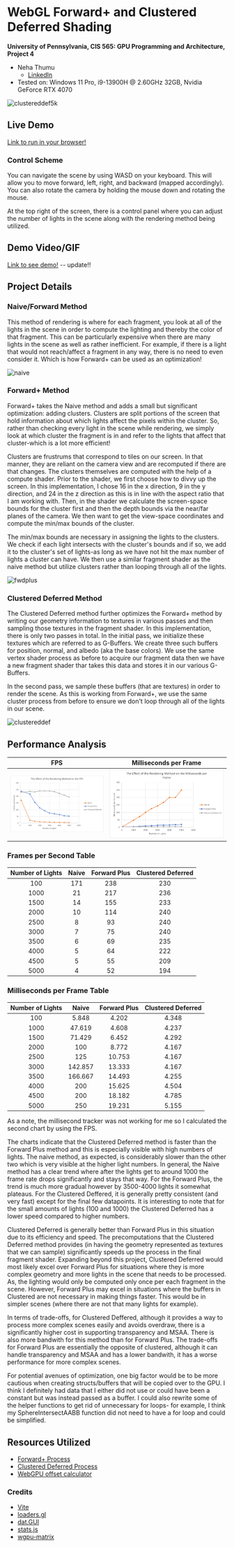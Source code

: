 WebGL Forward+ and Clustered Deferred Shading
======================

**University of Pennsylvania, CIS 565: GPU Programming and Architecture, Project 4**

* Neha Thumu
  * [LinkedIn](https://www.linkedin.com/in/neha-thumu/)
* Tested on: Windows 11 Pro, i9-13900H @ 2.60GHz 32GB, Nvidia GeForce RTX 4070

![clustereddef5k](https://github.com/thumun/Project4-WebGPU-Forward-Plus-and-Clustered-Deferred/blob/main/img/clustereddeferred5k.gif?raw=true)

## Live Demo

[Link to run in your browser!](https://thumun.github.io/Project4-WebGPU-Forward-Plus-and-Clustered-Deferred/)

### Control Scheme 
You can navigate the scene by using WASD on your keyboard. This will allow you to move forward, left, right, and backward (mapped accordingly). You can also rotate the camera by holding the mouse down and rotating the mouse. 

At the top right of the screen, there is a control panel where you can adjust the number of lights in the scene along with the rendering method being utilized.

## Demo Video/GIF

[Link to see demo!](TODO) -- update!!

## Project Details
### Naive/Forward Method 
This method of rendering is where for each fragment, you look at all of the lights in the scene in order to compute the lighting and thereby the color of that fragment. This can be particularly expensive when there are many lights in the scene as well as rather inefficient. For example, if there is a light that would not reach/affect a fragment in any way, there is no need to even consider it. Which is how Forward+ can be used as an optimization! 

![naive](https://github.com/thumun/Project4-WebGPU-Forward-Plus-and-Clustered-Deferred/blob/main/img/naive.gif?raw=true)

### Forward+ Method
Forward+ takes the Naive method and adds a small but significant optimization: adding clusters. Clusters are split portions of the screen that hold information about which lights affect the pixels within the cluster. So, rather than checking every light in the scene while rendering, we simply look at which cluster the fragment is in and refer to the lights that affect that cluster-which is a lot more efficient! 

Clusters are frustrums that correspond to tiles on our screen. In that manner, they are reliant on the camera view and are recomputed if there are that changes. The clusters themselves are computed with the help of a compute shader. Prior to the shader, we first choose how to divvy up the screen. In this implementation, I chose 16 in the x direction, 9 in the y direction, and 24 in the z direction as this is in line with the aspect ratio that I am working with. Then, in the shader we calculate the screen-space bounds for the cluster first and then the depth bounds via the near/far planes of the camera. We then want to get the view-space coordinates and compute the min/max bounds of the cluster.

The min/max bounds are necessary in assigning the lights to the clusters. We check if each light intersects with the cluster's bounds and if so, we add it to the cluster's set of lights-as long as we have not hit the max number of lights a cluster can have. We then use a similar fragment shader as the naive method but utilize clusters rather than looping through all of the lights.

![fwdplus](https://github.com/thumun/Project4-WebGPU-Forward-Plus-and-Clustered-Deferred/blob/main/img/forwardplus.gif?raw=true)

### Clustered Deferred Method 
The Clustered Deferred method further optimizes the Forward+ method by writing our geometry information to textures in various passes and then sampling those textures in the fragment shader. In this implementation, there is only two passes in total. In the initial pass, we initialize these textures which are referred to as G-Buffers. We create three such buffers for position, normal, and albedo (aka the base colors). We use the same vertex shader process as before to acquire our fragment data then we have a new fragment shader thar takes this data and stores it in our various G-Buffers. 

In the second pass, we sample these buffers (that are textures) in order to render the scene. As this is working from Forward+, we use the same cluster process from before to ensure we don't loop through all of the lights in our scene. 

![clustereddef](https://github.com/thumun/Project4-WebGPU-Forward-Plus-and-Clustered-Deferred/blob/main/img/clustereddeferred.gif?raw=true)

## Performance Analysis

FPS  |  Milliseconds per Frame
:-------------------------:|:-------------------------:
![fps](https://github.com/thumun/Project4-WebGPU-Forward-Plus-and-Clustered-Deferred/blob/main/img/fps.png?raw=true) |  ![ms](https://github.com/thumun/Project4-WebGPU-Forward-Plus-and-Clustered-Deferred/blob/main/img/msperframe.png?raw=true) |

### Frames per Second Table
Number of Lights | Naive | Forward Plus | Clustered Deferred
:-------------------------:|:-------------------------:|:-------------------------:|:-------------------------:|
100 | 171 | 238 | 230 |
1000 |	21 |	217 |	236 |
1500 |	14 |	155 |	233 |
2000 |	10 |	114 |	240 |
2500 |	8 |	93 |	240 |
3000 |	7 |	75 |	240 |
3500 |	6 |	69 |	235 |
4000 |	5 |	64 |	222 |
4500 |	5 |	55 |	209 |
5000 |	4 |	52 |	194 |

### Milliseconds per Frame Table
Number of Lights | Naive | Forward Plus | Clustered Deferred
:-------------------------:|:-------------------------:|:-------------------------:|:-------------------------:|
100 |	5.848 |	4.202 |	4.348 |
1000 |	47.619 |	4.608 |	4.237 |
1500 |	71.429 |	6.452 |	4.292 |
2000 |	100 |	8.772 |	4.167 |
2500 |	125 |	10.753 |	4.167 |
3000 |	142.857 |	13.333 |	4.167 |
3500 |	166.667 |	14.493 |	4.255 |
4000 |	200 |	15.625 |	4.504 |
4500 |	200 |	18.182 |	4.785 |
5000 |	250 |	19.231 |	5.155 |

As a note, the millisecond tracker was not working for me so I calculated the second chart by using the FPS.

The charts indicate that the Clustered Deferred method is faster than the Forward Plus method and this is especially visible with high numbers of lights. The naive method, as expected, is considerably slower than the other two which is very visible at the higher light numbers. In general, the Naive method has a clear trend where after the lights get to around 1000 the frame rate drops significantly and stays that way. For the Forward Plus, the trend is much more gradual however by 3500-4000 lights it somewhat plateaus. For the Clustered Deffered, it is generally pretty consistent (and very fast) except for the final few datapoints. It is interesting to note that for the small amounts of lights (100 and 1000) the Clustered Deferred has a lower speed compared to higher numbers.

Clustered Deferred is generally better than Forward Plus in this situation due to its efficiency and speed. The precomputations that the Clustered Deferred method provides (in having the geometry represented as textures that we can sample) significantly speeds up the process in the final fragment shader. Expanding beyond this project, Clustered Deferred would most likely excel over Forward Plus for situations where they is more complex geometry and more lights in the scene that needs to be processed. As, the lighting would only be computed only once per each fragment in the scene. However, Forward Plus may excel in situations where the buffers in Clustered are not necessary in making things faster. This would be in simpler scenes (where there are not that many lights for example).

In terms of trade-offs, for Clustered Deffered, although it provides a way to process more complex scenes easily and avoids overdraw, there is a significantly higher cost in supporting transparency and MSAA. There is also more bandwith for this method than for Forward Plus. The trade-offs for Forward Plus are essentially the opposite of clustered, although it can handle transparency and MSAA and has a lower bandwith, it has a worse performance for more complex scenes. 

For potential avenues of optimization, one big factor would be to be more cautious when creating structs/buffers that will be copied over to the GPU. I think I definitely had data that I either did not use or could have been a constant but was instead passed as a buffer. I could also rewrite some of the helper functions to get rid of unnecessary for loops- for example, I think my SphereIntersectAABB function did not need to have a for loop and could be simplified.

## Resources Utilized 

- [Forward+ Process](https://www.aortiz.me/2018/12/21/CG.html#part-2)
- [Clustered Deferred Process](https://webgpu.github.io/webgpu-samples/?sample=deferredRendering#fragmentWriteGBuffers.wgsl)
- [WebGPU offset calculator](https://webgpufundamentals.org/webgpu/lessons/resources/wgsl-offset-computer.html#)

### Credits

- [Vite](https://vitejs.dev/)
- [loaders.gl](https://loaders.gl/)
- [dat.GUI](https://github.com/dataarts/dat.gui)
- [stats.js](https://github.com/mrdoob/stats.js)
- [wgpu-matrix](https://github.com/greggman/wgpu-matrix)
